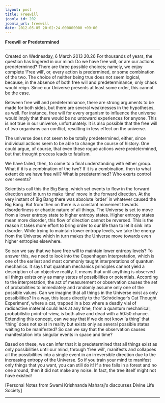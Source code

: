 ```yaml
---
layout: post
title: Freewill
joomla_id: 202
joomla_url: freewill
date: 2012-05-05 20:02:24.000000000 +00:00
---
```

  

**Freewill or Predetermined**

* * *  


Created on Wednesday, 6 March 2013 20.26
For thousands of years, the question has lingered in our mind: Do we have free will, or are our actions predetermined? There are three possible choices; namely, we enjoy complete ‘Free will’, or, every action is predermined, or some combination of the two. The choice of neither being true does not seem logical, because, in the absence of both free will and predeterminance, only chaos would reign. Since our Universe presents at least some order, this cannot be the case.

Between free will and predeterminance, there are strong arguments to be made for both sides, but there are several weaknesses in the hypotheses, as well. For instance, free will for every organism to influence the universe would imply that there would be no untoward experiences for anyone. This is not true in our universe, unfortunately. It is also possible that the free will of two organisms can conflict, resulting in less effect on the universe.

The universe does not seem to be totally predetermined, either, since individual actions seem to be able to change the course of history. One could argue, of course, that even these rogue actions were predetermined, but that thought process leads to fatalism.

We have failed, then, to come to a final understanding with either group. What if it is a combination of the two? If it is a combination, then to what extent do we have free will? What is predetermined? Who exerts control over events?

Scientists call this the Big Bang, which set events to flow in the forward direction and in turn to make ‘time’ move in the forward direction. At the very instant of Big Bang there was absolute ‘order’ in whatever caused the Big Bang. But from then on there is a constant movement towards disorderliness or chaotic nature of all things. The Universe is set to move from a lower entropy state to higher entropy states. Higher entropy states mean more disorder, this flow of direction cannot be reversed. This is the reason it takes more effort to bring order to our life than to let it sink into disorder. While trying to maintain lower entropy levels, we take the energy from the Universe which in turn makes the Universe move towards even higher entropies elsewhere.

So can we say that we have free will to maintain lower entropy levels? To answer this, we need to look into the Copenhagen Interpretation, which is one of the earliest and most commonly taught interpretations of quantum mechanics. It says that quantum mechanics principles cannot yield a description of an objective reality. It means that until anything is observed all things exists only as many states of possibilities or potentials. According to the interpretation, the act of measurement or observation causes the set of probabilities to immediately and randomly assume only one of the possible values. Can we imagine that all things in the Universe exist as only possibilities? In a way, this leads directly to the ‘Schrödinger’s Cat Thought Experiment’, where a cat, trapped in a box where a deadly vial of radioactive material could leak at any time, from a quantum mechanical, probabilistic point-of-view, is both alive and dead with a 50:50 chance. Extending this concept, can we say that if we do not know ‘a thing’ that ‘thing’ does not exist in reality but exists only as several possible states waiting to be manifested? So can we say that the observation causes manifestation into singular events in space and time?

Based on these, we can infer that it is predetermined that all things exist as only possibilities until our mind, through ‘free will’, manifests and collapses all the possibilities into a single event in an irreversible direction due to the increasing entropy of the Universe. So if you train your mind to manifest only things that you want, you can still do it! If a tree falls in a forest and no one around, then it did not make any noise. In fact, the tree itself might not have existed!  

[Personal Notes from Swami Krishnanda Maharaj's discourses Divine Life Society]

* * *





  
